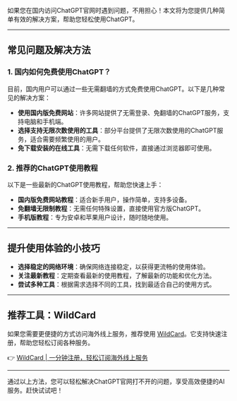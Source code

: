 如果您在国内访问ChatGPT官网时遇到问题，不用担心！本文将为您提供几种简单有效的解决方案，帮助您轻松使用ChatGPT。

---

## 常见问题及解决方法

### 1. 国内如何免费使用ChatGPT？
目前，国内用户可以通过一些无需翻墙的方式免费使用ChatGPT。以下是几种常见的解决方案：

- **使用国内版免费网站**：许多网站提供了无需登录、免翻墙的ChatGPT服务，支持电脑和手机端。
- **选择支持无限次数使用的工具**：部分平台提供了无限次数使用的ChatGPT服务，适合需要频繁使用的用户。
- **免下载安装的在线工具**：无需下载任何软件，直接通过浏览器即可使用。

### 2. 推荐的ChatGPT使用教程
以下是一些最新的ChatGPT使用教程，帮助您快速上手：

- **国内版免费网站教程**：适合新手用户，操作简单，支持多设备。
- **免翻墙无限制教程**：无需任何特殊设置，直接使用官方版ChatGPT。
- **手机版教程**：专为安卓和苹果用户设计，随时随地使用。

---

## 提升使用体验的小技巧

- **选择稳定的网络环境**：确保网络连接稳定，以获得更流畅的使用体验。
- **关注最新教程**：定期查看最新的使用教程，了解最新的功能和优化方法。
- **尝试多种工具**：根据需求选择不同的工具，找到最适合自己的使用方式。

---

## 推荐工具：WildCard

如果您需要更便捷的方式访问海外线上服务，推荐使用 [WildCard](https://bit.ly/bewildcard)。它支持快速注册，帮助您轻松订阅各种服务。

👉 [WildCard | 一分钟注册，轻松订阅海外线上服务](https://bit.ly/bewildcard)

---

通过以上方法，您可以轻松解决ChatGPT官网打不开的问题，享受高效便捷的AI服务。赶快试试吧！
